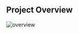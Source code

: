 ## Project Overview 




![overview](https://user-images.githubusercontent.com/109200332/225349837-771235b1-d0b3-44c4-b4df-36d01933d37a.png)
